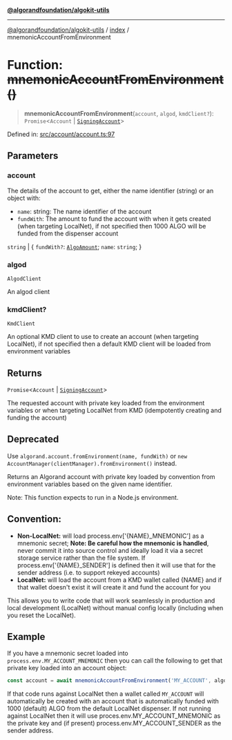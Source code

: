 [**@algorandfoundation/algokit-utils**](../../README.md)

***

[@algorandfoundation/algokit-utils](../../README.md) / [index](../README.md) / mnemonicAccountFromEnvironment

# Function: ~~mnemonicAccountFromEnvironment()~~

> **mnemonicAccountFromEnvironment**(`account`, `algod`, `kmdClient?`): `Promise`\<`Account` \| [`SigningAccount`](../../types/account/classes/SigningAccount.md)\>

Defined in: [src/account/account.ts:97](https://github.com/algorandfoundation/algokit-utils-ts/blob/main/src/account/account.ts#L97)

## Parameters

### account

The details of the account to get, either the name identifier (string) or an object with:
  * `name`: string: The name identifier of the account
  * `fundWith`: The amount to fund the account with when it gets created (when targeting LocalNet), if not specified then 1000 ALGO will be funded from the dispenser account

`string` | \{ `fundWith?`: [`AlgoAmount`](../../types/amount/classes/AlgoAmount.md); `name`: `string`; \}

### algod

`AlgodClient`

An algod client

### kmdClient?

`KmdClient`

An optional KMD client to use to create an account (when targeting LocalNet), if not specified then a default KMD client will be loaded from environment variables

## Returns

`Promise`\<`Account` \| [`SigningAccount`](../../types/account/classes/SigningAccount.md)\>

The requested account with private key loaded from the environment variables or when targeting LocalNet from KMD (idempotently creating and funding the account)

## Deprecated

Use `algorand.account.fromEnvironment(name, fundWith)` or `new AccountManager(clientManager).fromEnvironment()` instead.

Returns an Algorand account with private key loaded by convention from environment variables based on the given name identifier.

Note: This function expects to run in a Node.js environment.

## Convention:
* **Non-LocalNet:** will load process.env['{NAME}_MNEMONIC'] as a mnemonic secret; **Note: Be careful how the mnemonic is handled**,
 never commit it into source control and ideally load it via a secret storage service rather than the file system.
  If process.env['{NAME}_SENDER'] is defined then it will use that for the sender address (i.e. to support rekeyed accounts)
* **LocalNet:** will load the account from a KMD wallet called {NAME} and if that wallet doesn't exist it will create it and fund the account for you

This allows you to write code that will work seamlessly in production and local development (LocalNet) without manual config locally (including when you reset the LocalNet).

## Example

If you have a mnemonic secret loaded into `process.env.MY_ACCOUNT_MNEMONIC` then you can call the following to get that private key loaded into an account object:
```typescript
const account = await mnemonicAccountFromEnvironment('MY_ACCOUNT', algod)
```

If that code runs against LocalNet then a wallet called `MY_ACCOUNT` will automatically be created with an account that is automatically funded with 1000 (default) ALGO from the default LocalNet dispenser.
If not running against LocalNet then it will use proces.env.MY_ACCOUNT_MNEMONIC as the private key and (if present) process.env.MY_ACCOUNT_SENDER as the sender address.
